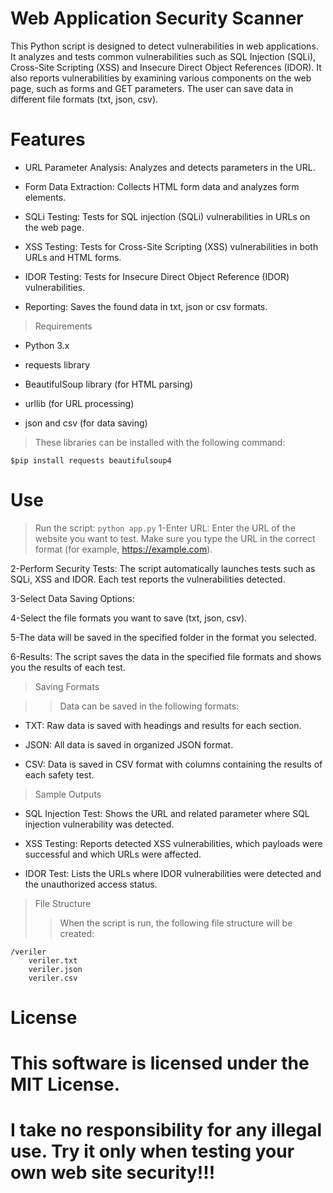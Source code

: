 # Web Application Security Scanner
This Python script is designed to detect vulnerabilities in web applications. 
It analyzes and tests common vulnerabilities such as SQL Injection (SQLi), Cross-Site Scripting (XSS) and Insecure Direct Object References (IDOR).
It also reports vulnerabilities by examining various components on the web page, such as forms and GET parameters. 
The user can save data in different file formats (txt, json, csv).
# Features
* URL Parameter Analysis: Analyzes and detects parameters in the URL.

* Form Data Extraction: Collects HTML form data and analyzes form elements.

* SQLi Testing: Tests for SQL injection (SQLi) vulnerabilities in URLs on the web page.

* XSS Testing: Tests for Cross-Site Scripting (XSS) vulnerabilities in both URLs and HTML forms.

* IDOR Testing: Tests for Insecure Direct Object Reference (IDOR) vulnerabilities.

* Reporting: Saves the found data in txt, json or csv formats.

> Requirements
* Python 3.x

* requests library

* BeautifulSoup library (for HTML parsing)

* urllib (for URL processing)

* json and csv (for data saving)
  
> These libraries can be installed with the following command:

`$pip install requests beautifulsoup4`

# Use
> Run the script:
`python app.py`
1-Enter URL: Enter the URL of the website you want to test. Make sure you type the URL in the correct format (for example, https://example.com).

2-Perform Security Tests: The script automatically launches tests such as SQLi, XSS and IDOR. Each test reports the vulnerabilities detected.

3-Select Data Saving Options:

4-Select the file formats you want to save (txt, json, csv).

5-The data will be saved in the specified folder in the format you selected.

6-Results: The script saves the data in the specified file formats and shows you the results of each test.

>Saving Formats

>>Data can be saved in the following formats:

* TXT: Raw data is saved with headings and results for each section.

* JSON: All data is saved in organized JSON format.

* CSV: Data is saved in CSV format with columns containing the results of each safety test.

> Sample Outputs
* SQL Injection Test: Shows the URL and related parameter where SQL injection vulnerability was detected.

* XSS Testing: Reports detected XSS vulnerabilities, which payloads were successful and which URLs were affected.

* IDOR Test: Lists the URLs where IDOR vulnerabilities were detected and the unauthorized access status.

> File Structure
>> When the script is run, the following file structure will be created:

```
/veriler
    veriler.txt
    veriler.json
    veriler.csv

```
# License
# This software is licensed under the MIT License.
# I take no responsibility for any illegal use. Try it only when testing your own web site security!!!

